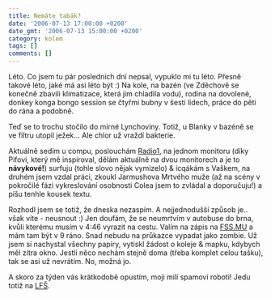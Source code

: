 ```yaml
---
title: Nemáte tabák?
date: '2006-07-13 17:00:00 +0200'
date_gmt: '2006-07-13 15:00:00 +0200'
category: kolem
tags: []
comments: []
---
```

<p>Léto. Co jsem tu pár posledních dní nepsal, vypuklo mi tu léto. Přesně takové léto, jaké má asi léto být :) Na kole, na bazén (ve Zděchově se konečně zbavili klimatizace, která jim chladila vodu), rodina na dovolené, donkey konga bongo session se čtyřmi bubny v šesti lidech, práce do pěti do rána a podobně.</p>
<p>Teď se to trochu stočilo do mírné Lynchoviny. Totiž, u Blanky v bazéně se ve filtru utopil ježek... Ale chlor už vraždí bakterie.</p>
<p>Aktuálně sedím u compu, poslouchám <a href="">Radio1</a>, na jednom monitoru (díky Pifovi, který mě inspiroval, dělám aktuálně na dvou monitorech a je to <strong>návykové!</strong>) surfuju (tohle slovo nějak vymizelo) &amp; icqákám s Vaškem, na druhém jsem vzdal práci, zkoukl Jarmushova Mrtvého muže (až na scény v pokročilé fázi vykreslování osobnosti Colea jsem to zvládal a doporučuju!) a píšu tenhle kousek textu.</p>
<p>Rozhodl jsem se totiž, že dneska nezaspím. A nejjednodušší způsob je.. však víte - neusnout :) Jen doufám, že se neumrtvím v autobuse do brna, kvůli kterému musím v 4:46 vyrazit na cestu. Valím na zápis na <a href="http://fss.muni.cz">FSS.MU</a> a mám tam být v 9 ráno. Snad nebudu na průkazce vypadat jako zombie. Už jsem si nachystal všechny papíry, vytiskl žádost o koleje &amp; mapku, kdybych měl zítra okno. Jestli něco nechám stejně doma (třeba komplet celou tašku), tak se asi už nevrátím. No, možná jo.</p>
<p>A skoro za týden vás krátkodobě opustím, moji milí spamoví roboti! Jedu totiž na <a href="http://lfs.cz">LFŠ</a>.</p>
